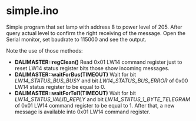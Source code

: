 # simple.ino

Simple program that set lamp with address 8 to power level of 205. After query actual level to confirm the right receiving of the message. Open the Serial monitor, set baudrate to 115000 and see the output.

Note the use of those methods:

* **DALIMASTER::regClean()**
  Read 0x01 LW14 command register just to reset LW14 status register bits those show incoming messages.
* **DALIMASTER::waitForBus(TIMEOUT)**
  Wait for bit *LW14_STATUS_BUS_BUSY* and bit *LW14_STATUS_BUS_ERROR* of 0x00 LW14 status register to be equal to 0.
* **DALIMASTER::waitForTel1(TIMEOUT)**
Wait for bit *LW14_STATUS_VALID_REPLY* and bit *LW14_STATUS_1_BYTE_TELEGRAM* of 0x01 LW14 command register to be equal to 1. After that, a new message is available into 0x01 LW14 command register.
